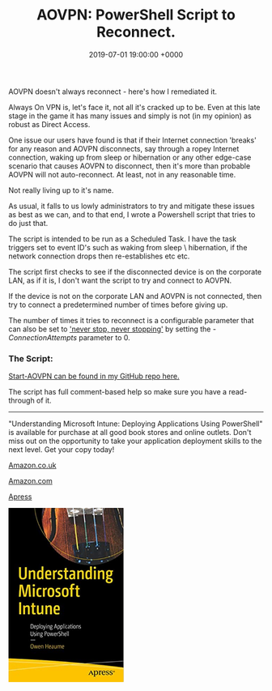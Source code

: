 ﻿---
layout: post
title:  "AOVPN: PowerShell Script to Reconnect."
date:   2019-07-01 19:00:00 +0000
categories: AOVPN
tags: [aovpn, always-on-vpn, powershell]
---

AOVPN doesn't always reconnect - here's how I remediated it.

Always On VPN is, let's face it, not all it's cracked up to be.  Even at this late stage in the game it has many issues and simply is not (in my opinion) as robust as Direct Access.

One issue our users have found is that if their Internet connection 'breaks' for any reason and AOVPN disconnects, say through a ropey Internet connection, waking up from sleep or hibernation or any other edge-case scenario that causes AOVPN to disconnect, then it's more than probable AOVPN will not auto-reconnect.  At least, not in any reasonable time.

Not really living up to it's name.

As usual, it falls to us lowly administrators to try and mitigate these issues as best as we can, and to that end, I wrote a Powershell script that tries to do just that.

The script is intended to be run as a Scheduled Task.  I have the task triggers set to event ID's such as waking from sleep \ hibernation, if the network connection drops then re-establishes etc etc. 

The script first checks to see if the disconnected device is on the corporate LAN, as if it is, I don't want the script to try and connect to AOVPN.

If the device is not on the corporate LAN and AOVPN is not connected, then try to connect a predetermined number of times before giving up.

The number of times it tries to reconnect is a configurable parameter that can also be set to ['never stop, never stopping'](https://en.wikipedia.org/wiki/Popstar:_Never_Stop_Never_Stopping) by  setting the *-ConnectionAttempts* parameter to 0.


### The Script:
[Start-AOVPN can be found in my GitHub repo here.](https://github.com/ozthe2/AOVPN/blob/master/Start-AOVPN)

The script has full comment-based help so make sure you have a read-through of it.



---

"Understanding Microsoft Intune: Deploying Applications Using PowerShell" is available for purchase at all good book stores and online outlets. Don't miss out on the opportunity to take your application deployment skills to the next level. Get your copy today!

[Amazon.co.uk](https://www.amazon.co.uk/Understanding-Microsoft-Intune-Applications-PowerShell/dp/1484288491/ref=asc_df_1484288491/?tag=googshopuk-21&linkCode=df0&hvadid=606535180727&hvpos=&hvnetw=g&hvrand=12156935864725452536&hvpone=&hvptwo=&hvqmt=&hvdev=c&hvdvcmdl=&hvlocint=&hvlocphy=9045778&hvtargid=pla-1897625803371&psc=1&th=1&psc=1)

[Amazon.com](https://www.amazon.com/Understanding-Microsoft-Intune-Applications-PowerShell/dp/1484288491/ref=sr_1_1?crid=2K98Q1E7TIKLJ&keywords=understanding+intune&qid=1682103272&sprefix=understanding+intune%2Caps%2C157&sr=8-1)

[Apress](https://link.springer.com/book/10.1007/978-1-4842-8850-4?source=shoppingads&locale=en-gb&gclid=CjwKCAjw6IiiBhAOEiwALNqncSKm2i93L3ZU_g23RICE6TxylXFk6HPq6YS6HLgsqr_vtCFbzQJMORoCFXUQAvD_BwE)


![](/assets/images/Apress_Intune.png)